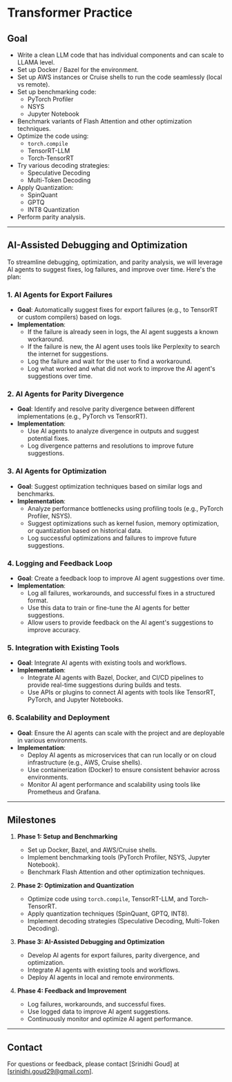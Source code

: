 # Transformer Practice

## Goal

- Write a clean LLM code that has individual components and can scale to LLAMA level.
- Set up Docker / Bazel for the environment.
- Set up AWS instances or Cruise shells to run the code seamlessly (local vs remote).
- Set up benchmarking code:
  - PyTorch Profiler
  - NSYS
  - Jupyter Notebook
- Benchmark variants of Flash Attention and other optimization techniques.
- Optimize the code using:
  - `torch.compile`
  - TensorRT-LLM
  - Torch-TensorRT
- Try various decoding strategies:
  - Speculative Decoding
  - Multi-Token Decoding
- Apply Quantization:
  - SpinQuant
  - GPTQ
  - INT8 Quantization
- Perform parity analysis.

---

## AI-Assisted Debugging and Optimization

To streamline debugging, optimization, and parity analysis, we will leverage AI agents to suggest fixes, log failures, and improve over time. Here's the plan:

### 1. **AI Agents for Export Failures**
   - **Goal**: Automatically suggest fixes for export failures (e.g., to TensorRT or custom compilers) based on logs.
   - **Implementation**:
     - If the failure is already seen in logs, the AI agent suggests a known workaround.
     - If the failure is new, the AI agent uses tools like Perplexity to search the internet for suggestions.
     - Log the failure and wait for the user to find a workaround.
     - Log what worked and what did not work to improve the AI agent's suggestions over time.

### 2. **AI Agents for Parity Divergence**
   - **Goal**: Identify and resolve parity divergence between different implementations (e.g., PyTorch vs TensorRT).
   - **Implementation**:
     - Use AI agents to analyze divergence in outputs and suggest potential fixes.
     - Log divergence patterns and resolutions to improve future suggestions.

### 3. **AI Agents for Optimization**
   - **Goal**: Suggest optimization techniques based on similar logs and benchmarks.
   - **Implementation**:
     - Analyze performance bottlenecks using profiling tools (e.g., PyTorch Profiler, NSYS).
     - Suggest optimizations such as kernel fusion, memory optimization, or quantization based on historical data.
     - Log successful optimizations and failures to improve future suggestions.

### 4. **Logging and Feedback Loop**
   - **Goal**: Create a feedback loop to improve AI agent suggestions over time.
   - **Implementation**:
     - Log all failures, workarounds, and successful fixes in a structured format.
     - Use this data to train or fine-tune the AI agents for better suggestions.
     - Allow users to provide feedback on the AI agent's suggestions to improve accuracy.

### 5. **Integration with Existing Tools**
   - **Goal**: Integrate AI agents with existing tools and workflows.
   - **Implementation**:
     - Integrate AI agents with Bazel, Docker, and CI/CD pipelines to provide real-time suggestions during builds and tests.
     - Use APIs or plugins to connect AI agents with tools like TensorRT, PyTorch, and Jupyter Notebooks.

### 6. **Scalability and Deployment**
   - **Goal**: Ensure the AI agents can scale with the project and are deployable in various environments.
   - **Implementation**:
     - Deploy AI agents as microservices that can run locally or on cloud infrastructure (e.g., AWS, Cruise shells).
     - Use containerization (Docker) to ensure consistent behavior across environments.
     - Monitor AI agent performance and scalability using tools like Prometheus and Grafana.

---

## Milestones

1. **Phase 1: Setup and Benchmarking**
   - Set up Docker, Bazel, and AWS/Cruise shells.
   - Implement benchmarking tools (PyTorch Profiler, NSYS, Jupyter Notebook).
   - Benchmark Flash Attention and other optimization techniques.

2. **Phase 2: Optimization and Quantization**
   - Optimize code using `torch.compile`, TensorRT-LLM, and Torch-TensorRT.
   - Apply quantization techniques (SpinQuant, GPTQ, INT8).
   - Implement decoding strategies (Speculative Decoding, Multi-Token Decoding).

3. **Phase 3: AI-Assisted Debugging and Optimization**
   - Develop AI agents for export failures, parity divergence, and optimization.
   - Integrate AI agents with existing tools and workflows.
   - Deploy AI agents in local and remote environments.

4. **Phase 4: Feedback and Improvement**
   - Log failures, workarounds, and successful fixes.
   - Use logged data to improve AI agent suggestions.
   - Continuously monitor and optimize AI agent performance.

---

## Contact

For questions or feedback, please contact [Srinidhi Goud] at [srinidhi.goud29@gmail.com].